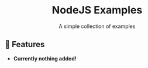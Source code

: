 <div align="center">

# NodeJS Examples
A simple collection of examples

<!-- ALL-CONTRIBUTORS-BADGE:END -->


</div>

## 🚀 Features

* **Currently nothing added!**


